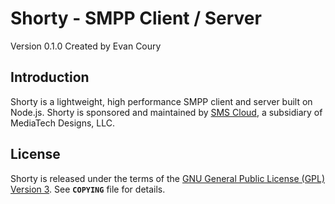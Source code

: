 Shorty - SMPP Client / Server
================================
Version 0.1.0 Created by Evan Coury


Introduction
------------
Shorty is a lightweight, high performance SMPP client and server built on Node.js. Shorty is sponsored and maintained by [SMS Cloud](http://www.smscloud.com/), a subsidiary of MediaTech Designs, LLC.

License
-------
Shorty is released under the terms of the [GNU General Public License (GPL) Version 3](http://en.wikipedia.org/wiki/GNU_General_Public_License). See **`COPYING`** file for details.
